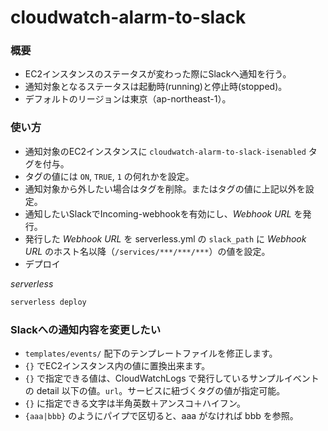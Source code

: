 # cloudwatch-alarm-to-slack

### 概要

- EC2インスタンスのステータスが変わった際にSlackへ通知を行う。
- 通知対象となるステータスは起動時(running)と停止時(stopped)。
- デフォルトのリージョンは東京（ap-northeast-1）。

### 使い方

- 通知対象のEC2インスタンスに `cloudwatch-alarm-to-slack-isenabled` タグを付与。
- タグの値には `ON`, `TRUE`, `1` の何れかを設定。
- 通知対象から外したい場合はタグを削除。またはタグの値に上記以外を設定。
- 通知したいSlackでIncoming-webhookを有効にし、*Webhook URL* を発行。
- 発行した *Webhook URL* を serverless.yml の `slack_path` に *Webhook URL* のホスト名以降（`/services/***/***/***`）の値を設定。
- デプロイ

*serverless*
```sh
serverless deploy
```

### Slackへの通知内容を変更したい

- `templates/events/` 配下のテンプレートファイルを修正します。
- `{}` でEC2インスタンス内の値に置換出来ます。
- `{}` で指定できる値は、CloudWatchLogs で発行しているサンプルイベントの detail 以下の値。`url`。サービスに紐づくタグの値が指定可能。
- `{}` に指定できる文字は半角英数＋アンスコ＋ハイフン。
- `{aaa|bbb}` のようにパイプで区切ると、aaa がなければ bbb を参照。

